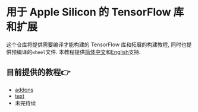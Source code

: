 # 用于 Apple Silicon 的 TensorFlow 库和扩展

这个仓库将提供需要编译才能构建的 TensorFlow 库和拓展的构建教程, 同时也提供预编译的`wheel`文件. 本教程提供[简体中文](https://github.com/sun1638650145/Libraries-and-Extensions-for-TensorFlow-for-Apple-Silicon/blob/main/README-zh.md)和[English](https://github.com/sun1638650145/Libraries-and-Extensions-for-TensorFlow-for-Apple-Silicon/blob/main/README.md)支持.

## 目前提供的教程👉

* [addons](https://github.com/tensorflow/addons)
* [text](https://github.com/tensorflow/text)
* 未完待续

